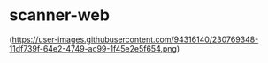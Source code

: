 # scanner-web

(https://user-images.githubusercontent.com/94316140/230769348-11df739f-64e2-4749-ac99-1f45e2e5f654.png)
